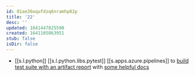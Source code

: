 ```yaml
---
id: 01ae36oqufdzq6nramhp82p
title: '22'
desc: ''
updated: 1641447825590
created: 1641105063951
stub: false
isDir: false
---
```



-  [[s.l.python]] [[s.l.python.libs.pytest]] [[s.apps.azure.pipelines]] to [build test suite with an artifact report][1] with [some helpful docs][2]


[1]: https://pypi.org/project/pytest-azurepipelines/
[2]: https://medium.com/@anthonypjshaw/azure-pipelines-with-python-by-example-aa65f4070634
